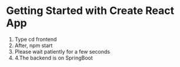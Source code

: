 # Getting Started with Create React App

1. Type cd frontend
2. After, npm start 
3. Please wait patiently for a few seconds
4. 4.The backend is on SpringBoot 



        



